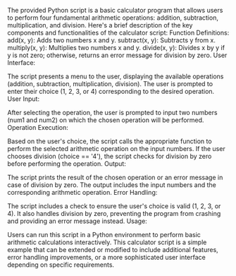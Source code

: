 The provided Python script is a basic calculator program that allows users to perform four fundamental arithmetic operations: addition, subtraction, multiplication, and division. Here's a brief description of the key components and functionalities of the calculator script:
Function Definitions:
add(x, y): Adds two numbers x and y.
subtract(x, y): Subtracts y from x.
multiply(x, y): Multiplies two numbers x and y.
divide(x, y): Divides x by y if y is not zero; otherwise, returns an error message for division by zero.
User Interface:

The script presents a menu to the user, displaying the available operations (addition, subtraction, multiplication, division).
The user is prompted to enter their choice (1, 2, 3, or 4) corresponding to the desired operation.
User Input:

After selecting the operation, the user is prompted to input two numbers (num1 and num2) on which the chosen operation will be performed.
Operation Execution:

Based on the user's choice, the script calls the appropriate function to perform the selected arithmetic operation on the input numbers.
If the user chooses division (choice == '4'), the script checks for division by zero before performing the operation.
Output:

The script prints the result of the chosen operation or an error message in case of division by zero.
The output includes the input numbers and the corresponding arithmetic operation.
Error Handling:

The script includes a check to ensure the user's choice is valid (1, 2, 3, or 4).
It also handles division by zero, preventing the program from crashing and providing an error message instead.
Usage:

Users can run this script in a Python environment to perform basic arithmetic calculations interactively.
This calculator script is a simple example that can be extended or modified to include additional features, error handling improvements, or a more sophisticated user interface depending on specific requirements.
